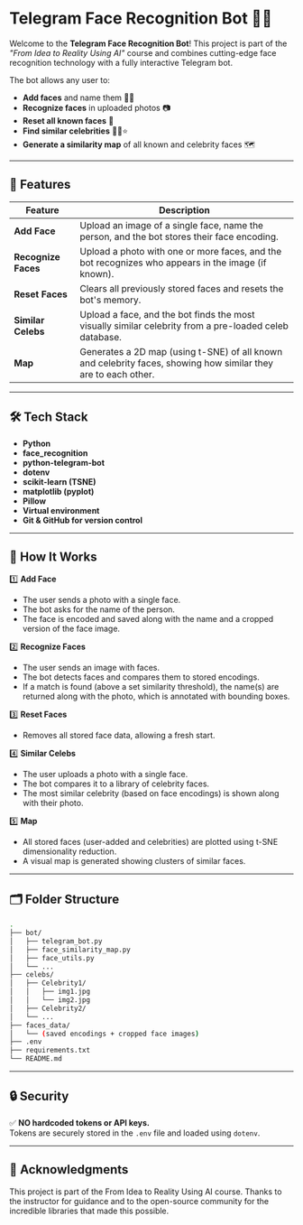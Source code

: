 # Telegram Face Recognition Bot 🤖📸

Welcome to the **Telegram Face Recognition Bot**! This project is part of the *"From Idea to Reality Using AI"* course and combines cutting-edge face recognition technology with a fully interactive Telegram bot.

The bot allows any user to:
- **Add faces** and name them 🧑‍💻
- **Recognize faces** in uploaded photos 📷
- **Reset all known faces** 🔄
- **Find similar celebrities** 🕵️‍♂️⭐
- **Generate a similarity map** of all known and celebrity faces 🗺️

---

## 🚀 Features

| Feature                | Description                                                                                              |
|------------------------|----------------------------------------------------------------------------------------------------------|
| **Add Face**           | Upload an image of a single face, name the person, and the bot stores their face encoding.               |
| **Recognize Faces**    | Upload a photo with one or more faces, and the bot recognizes who appears in the image (if known).       |
| **Reset Faces**        | Clears all previously stored faces and resets the bot's memory.                                          |
| **Similar Celebs**     | Upload a face, and the bot finds the most visually similar celebrity from a pre-loaded celeb database.   |
| **Map**                | Generates a 2D map (using t-SNE) of all known and celebrity faces, showing how similar they are to each other. |

---

## 🛠️ Tech Stack

- **Python**
- **face_recognition**
- **python-telegram-bot**
- **dotenv**
- **scikit-learn (TSNE)**
- **matplotlib (pyplot)**
- **Pillow**
- **Virtual environment**
- **Git & GitHub for version control**

---

## 🔑 How It Works

1️⃣ **Add Face**
- The user sends a photo with a single face.
- The bot asks for the name of the person.
- The face is encoded and saved along with the name and a cropped version of the face image.

2️⃣ **Recognize Faces**
- The user sends an image with faces.
- The bot detects faces and compares them to stored encodings.
- If a match is found (above a set similarity threshold), the name(s) are returned along with the photo, which is annotated with bounding boxes.

3️⃣ **Reset Faces**
- Removes all stored face data, allowing a fresh start.

4️⃣ **Similar Celebs**
- The user uploads a photo with a single face.
- The bot compares it to a library of celebrity faces.
- The most similar celebrity (based on face encodings) is shown along with their photo.

5️⃣ **Map**
- All stored faces (user-added and celebrities) are plotted using t-SNE dimensionality reduction.
- A visual map is generated showing clusters of similar faces.

---

## 🗂️ Folder Structure

```bash
.
├── bot/
│   ├── telegram_bot.py
│   ├── face_similarity_map.py
│   ├── face_utils.py
│   └── ...
├── celebs/
│   ├── Celebrity1/
│   │   ├── img1.jpg
│   │   └── img2.jpg
│   ├── Celebrity2/
│   └── ...
├── faces_data/
│   └── (saved encodings + cropped face images)
├── .env
├── requirements.txt
└── README.md
```

---

## 🔒 Security
✅ **NO hardcoded tokens or API keys.**  
Tokens are securely stored in the `.env` file and loaded using `dotenv`.

---

## 🙌 Acknowledgments
This project is part of the From Idea to Reality Using AI course. Thanks to the instructor for guidance and to the open-source community for the incredible libraries that made this possible.

